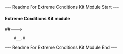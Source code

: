 --- Readme For Extreme Conditions Kit Module Start ---


####  Extreme Conditions Kit module

##---> 

        #__.0   


--- Readme For Extreme Conditions Kit Module End ---